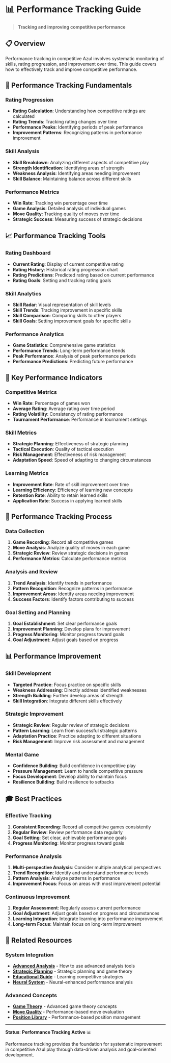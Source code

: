 # 📊 Performance Tracking Guide

> **Tracking and improving competitive performance**

## 📋 **Overview**

Performance tracking in competitive Azul involves systematic monitoring of skills, rating progression, and improvement over time. This guide covers how to effectively track and improve competitive performance.

## 🚀 **Performance Tracking Fundamentals**

### **Rating Progression**
- **Rating Calculation**: Understanding how competitive ratings are calculated
- **Rating Trends**: Tracking rating changes over time
- **Performance Peaks**: Identifying periods of peak performance
- **Improvement Patterns**: Recognizing patterns in performance improvement

### **Skill Analysis**
- **Skill Breakdown**: Analyzing different aspects of competitive play
- **Strength Identification**: Identifying areas of strength
- **Weakness Analysis**: Identifying areas needing improvement
- **Skill Balance**: Maintaining balance across different skills

### **Performance Metrics**
- **Win Rate**: Tracking win percentage over time
- **Game Analysis**: Detailed analysis of individual games
- **Move Quality**: Tracking quality of moves over time
- **Strategic Success**: Measuring success of strategic decisions

## 📈 **Performance Tracking Tools**

### **Rating Dashboard**
- **Current Rating**: Display of current competitive rating
- **Rating History**: Historical rating progression chart
- **Rating Predictions**: Predicted rating based on current performance
- **Rating Goals**: Setting and tracking rating goals

### **Skill Analytics**
- **Skill Radar**: Visual representation of skill levels
- **Skill Trends**: Tracking improvement in specific skills
- **Skill Comparison**: Comparing skills to other players
- **Skill Goals**: Setting improvement goals for specific skills

### **Performance Analytics**
- **Game Statistics**: Comprehensive game statistics
- **Performance Trends**: Long-term performance trends
- **Peak Performance**: Analysis of peak performance periods
- **Performance Predictions**: Predicting future performance

## 🎯 **Key Performance Indicators**

### **Competitive Metrics**
- **Win Rate**: Percentage of games won
- **Average Rating**: Average rating over time period
- **Rating Volatility**: Consistency of rating performance
- **Tournament Performance**: Performance in tournament settings

### **Skill Metrics**
- **Strategic Planning**: Effectiveness of strategic planning
- **Tactical Execution**: Quality of tactical execution
- **Risk Management**: Effectiveness of risk management
- **Adaptation Speed**: Speed of adapting to changing circumstances

### **Learning Metrics**
- **Improvement Rate**: Rate of skill improvement over time
- **Learning Efficiency**: Efficiency of learning new concepts
- **Retention Rate**: Ability to retain learned skills
- **Application Rate**: Success in applying learned skills

## 🔧 **Performance Tracking Process**

### **Data Collection**
1. **Game Recording**: Record all competitive games
2. **Move Analysis**: Analyze quality of moves in each game
3. **Strategic Review**: Review strategic decisions in games
4. **Performance Metrics**: Calculate performance metrics

### **Analysis and Review**
1. **Trend Analysis**: Identify trends in performance
2. **Pattern Recognition**: Recognize patterns in performance
3. **Improvement Areas**: Identify areas needing improvement
4. **Success Factors**: Identify factors contributing to success

### **Goal Setting and Planning**
1. **Goal Establishment**: Set clear performance goals
2. **Improvement Planning**: Develop plans for improvement
3. **Progress Monitoring**: Monitor progress toward goals
4. **Goal Adjustment**: Adjust goals based on progress

## 📊 **Performance Improvement**

### **Skill Development**
- **Targeted Practice**: Focus practice on specific skills
- **Weakness Addressing**: Directly address identified weaknesses
- **Strength Building**: Further develop areas of strength
- **Skill Integration**: Integrate different skills effectively

### **Strategic Improvement**
- **Strategic Review**: Regular review of strategic decisions
- **Pattern Learning**: Learn from successful strategic patterns
- **Adaptation Practice**: Practice adapting to different situations
- **Risk Management**: Improve risk assessment and management

### **Mental Game**
- **Confidence Building**: Build confidence in competitive play
- **Pressure Management**: Learn to handle competitive pressure
- **Focus Development**: Develop ability to maintain focus
- **Resilience Building**: Build resilience to setbacks

## 🎓 **Best Practices**

### **Effective Tracking**
1. **Consistent Recording**: Record all competitive games consistently
2. **Regular Review**: Review performance data regularly
3. **Goal Setting**: Set clear, achievable performance goals
4. **Progress Monitoring**: Monitor progress toward goals

### **Performance Analysis**
1. **Multi-perspective Analysis**: Consider multiple analytical perspectives
2. **Trend Recognition**: Identify and understand performance trends
3. **Pattern Analysis**: Analyze patterns in performance
4. **Improvement Focus**: Focus on areas with most improvement potential

### **Continuous Improvement**
1. **Regular Assessment**: Regularly assess current performance
2. **Goal Adjustment**: Adjust goals based on progress and circumstances
3. **Learning Integration**: Integrate learning into performance improvement
4. **Long-term Focus**: Maintain focus on long-term improvement

## 🔗 **Related Resources**

### **System Integration**
- **[Advanced Analysis](analysis.md)** - How to use advanced analysis tools
- **[Strategic Planning](strategies.md)** - Strategic planning and game theory
- **[Educational Guide](educational.md)** - Learning competitive strategies
- **[Neural System](../neural/)** - Neural-enhanced performance analysis

### **Advanced Concepts**
- **[Game Theory](./analysis.md)** - Advanced game theory concepts
- **[Move Quality](../move-quality/)** - Performance-based move evaluation
- **[Position Library](../position-library/)** - Performance-based position management

---

**Status**: **Performance Tracking Active** 📊

Performance tracking provides the foundation for systematic improvement in competitive Azul play through data-driven analysis and goal-oriented development.
